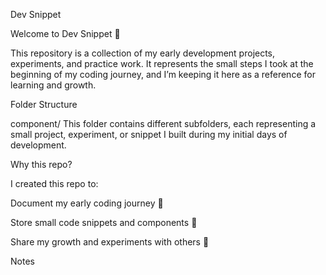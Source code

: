 Dev Snippet

Welcome to Dev Snippet 🎉

This repository is a collection of my early development projects, experiments, and practice work.
It represents the small steps I took at the beginning of my coding journey, and I’m keeping it here as a reference for learning and growth.

Folder Structure

component/
This folder contains different subfolders, each representing a small project, experiment, or snippet I built during my initial days of development.

Why this repo?

I created this repo to:

Document my early coding journey 📝

Store small code snippets and components 🔧

Share my growth and experiments with others 🌱

Notes
